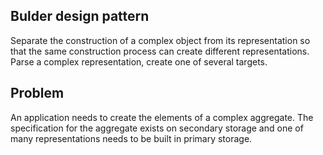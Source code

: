 ## Bulder design pattern
Separate the construction of a complex object from its representation so that the same construction process can create different representations.
Parse a complex representation, create one of several targets.


## Problem
An application needs to create the elements of a complex aggregate. The specification for the aggregate exists on secondary storage and one of many representations needs to be built in primary storage.
